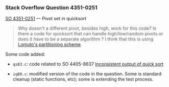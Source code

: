 ### Stack Overflow Question 4351-0251

[SO 4351-0251](https://stackoverflow.com/q/43510251) &mdash;
Pivot set in quicksort

> Why doesn't a different pivot, besides high, work for this code?
Is there a code for quicksort that can handle high/low/random pivots or
does it have to be a separate algorithm ?
I think that this is using [Lomuto's partitioning
scheme](https://en.wikipedia.org/wiki/Quicksort#Lomuto_partition_scheme).

Some code added:

* `qs83.c`: code related to SO 4405-8637 [Inconsistent output of quick
   sort](https://stackoverflow.com/questions/44058637/inconsistent-output-of-quick-sort)

* `iq89.c`: modified version of the code in the question.  Some is
   standard cleanup (static functions, etc); some is extending the test
   process.

